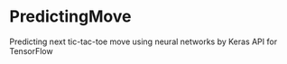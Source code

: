 # PredictingMove
Predicting next tic-tac-toe move using neural networks by Keras API for TensorFlow  
